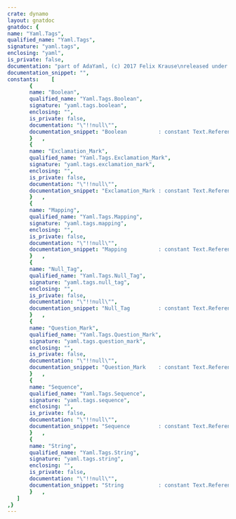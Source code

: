 ```yaml
---
crate: dynamo
layout: gnatdoc
gnatdoc: {
name: "Yaml.Tags",
qualified_name: "Yaml.Tags",
signature: "yaml.tags",
enclosing: "yaml",
is_private: false,
documentation: "part of AdaYaml, (c) 2017 Felix Krause\nreleased under the terms of the MIT license, see the file \"copying.txt\"",
documentation_snippet: "",
constants:    [
       {
       name: "Boolean",
       qualified_name: "Yaml.Tags.Boolean",
       signature: "yaml.tags.boolean",
       enclosing: "",
       is_private: false,
       documentation: "\"!!null\"",
       documentation_snippet: "Boolean          : constant Text.Reference;",
       }   ,
       {
       name: "Exclamation_Mark",
       qualified_name: "Yaml.Tags.Exclamation_Mark",
       signature: "yaml.tags.exclamation_mark",
       enclosing: "",
       is_private: false,
       documentation: "\"!!null\"",
       documentation_snippet: "Exclamation_Mark : constant Text.Reference;",
       }   ,
       {
       name: "Mapping",
       qualified_name: "Yaml.Tags.Mapping",
       signature: "yaml.tags.mapping",
       enclosing: "",
       is_private: false,
       documentation: "\"!!null\"",
       documentation_snippet: "Mapping          : constant Text.Reference;",
       }   ,
       {
       name: "Null_Tag",
       qualified_name: "Yaml.Tags.Null_Tag",
       signature: "yaml.tags.null_tag",
       enclosing: "",
       is_private: false,
       documentation: "\"!!null\"",
       documentation_snippet: "Null_Tag         : constant Text.Reference;",
       }   ,
       {
       name: "Question_Mark",
       qualified_name: "Yaml.Tags.Question_Mark",
       signature: "yaml.tags.question_mark",
       enclosing: "",
       is_private: false,
       documentation: "\"!!null\"",
       documentation_snippet: "Question_Mark    : constant Text.Reference;",
       }   ,
       {
       name: "Sequence",
       qualified_name: "Yaml.Tags.Sequence",
       signature: "yaml.tags.sequence",
       enclosing: "",
       is_private: false,
       documentation: "\"!!null\"",
       documentation_snippet: "Sequence         : constant Text.Reference;",
       }   ,
       {
       name: "String",
       qualified_name: "Yaml.Tags.String",
       signature: "yaml.tags.string",
       enclosing: "",
       is_private: false,
       documentation: "\"!!null\"",
       documentation_snippet: "String           : constant Text.Reference;",
       }   ,
   ]
,}
---
```


